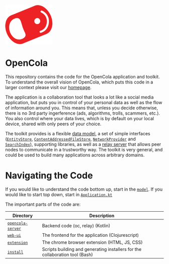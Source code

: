 <img src="img/pull-tab.svg" width="150" />


# OpenCola


This repository contains the code for the OpenCola application and toolkit. To understand the overall vision of OpenCola, which puts this code in a larger context please visit our [homepage](https://opencola.io).

The application is a collaboration tool that looks a lot like a social media application, but puts you in control of your personal data as well as the flow of information around you. This means that, unless you decide otherwise, there is no 3rd party ingerference (ads, algorithms, trolls, scammers, etc.). You also control where your data lives, which is by default on your local device, shared with only peers of your choice. 

The toolkit provides is a flexible [data model](./opencola-server/core/model/README.md), a set of simple interfaces ([`EntityStore`](./opencola-server/core/storage/README.md#entitystore), [`ContentAddressedFileStore`](./opencola-server/core/storage/README.md#filestore), [`NetworkProvider`](./opencola-server/core/network/README.md#network-providers) and [`SearchIndex`](./opencola-server/core/search/README.md#search)), supporting libraries, as well as a [relay server](./opencola-server/relay/README.md) that allows peer nodes to communicate in a trustworthy way. The toolkit is very general, and could be used to build many applications across arbitrary domains. 

# Navigating the Code

If you would like to understand the code bottom up, start in the [```model```](opencola-server/core/model/README.md). If you would like to start top down, start in [```Application.kt```](opencola-server/server/src/main/kotlin/opencola/server/Application.kt)

The important parts of the code are: 

|Directory|Description|
|------|------|
|[```opencola-server```](opencola-server/README.md)| Backend code (oc, relay) (Kotlin) |
|[```web-ui```](web-ui/README.md)| The frontend for the application (Clojurescript)|
|[```extension```](extension/chrome/README.md)| The chrome browser extension (HTML, JS, CSS)|
|[```install```](install/README.md)| Scripts building and generating installers for the collaboration tool (Bash) |







